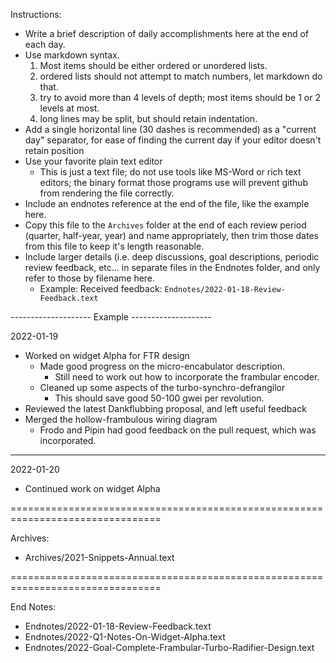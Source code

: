 Instructions:
* Write a brief description of daily accomplishments here at
  the end of each day.
* Use markdown syntax.
   1. Most items should be either ordered or unordered lists.
   1. ordered lists should not attempt to match numbers,
      let markdown do that.
   1. try to avoid more than 4 levels of depth; most items
      should be 1 or 2 levels at most.
   1. long lines may be split, but should retain indentation.
* Add a single horizontal line (30 dashes is recommended)
  as a "current day" separator, for ease of finding the
  current day if your editor doesn't retain position
* Use your favorite plain text editor
   * This is just a text file; do not use tools like
     MS-Word or rich text editors; the binary format those
     programs use will prevent github from rendering
     the file correctly.
* Include an endnotes reference at the end of the file,
  like the example here.
* Copy this file to the `Archives` folder at the end of
  each review period (quarter, half-year, year) and name
  appropriately, then trim those dates from this file to
  keep it's length reasonable.
* Include larger details (i.e. deep discussions, goal
  descriptions, periodic review feedback, etc...
  in separate files in the Endnotes folder, and only
  refer to those by filename here.
   * Example:
      Received feedback: `Endnotes/2022-01-18-Review-Feedback.text`

-------------------- Example --------------------

2022-01-19
* Worked on widget Alpha for FTR design
   * Made good progress on the micro-encabulator description.
      * Still need to work out how to incorporate the
        frambular encoder.
   * Cleaned up some aspects of the
     turbo-synchro-defrangilor
      * This should save good 50-100 gwei per revolution.
* Reviewed the latest Dankflubbing proposal, and left
  useful feedback
* Merged the hollow-frambulous wiring diagram
   * Frodo and Pipin had good feedback on the pull request,
     which was incorporated.

------------------------------

2022-01-20
* Continued work on widget Alpha



================================================================================

Archives:
  - Archives/2021-Snippets-Annual.text

================================================================================

End Notes:
  - Endnotes/2022-01-18-Review-Feedback.text
  - Endnotes/2022-Q1-Notes-On-Widget-Alpha.text
  - Endnotes/2022-Goal-Complete-Frambular-Turbo-Radifier-Design.text


